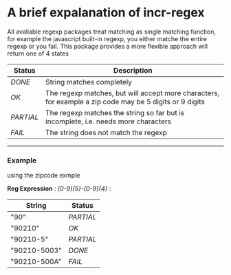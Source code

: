 # A brief expalanation of incr-regex

All avaliable regexp packages treat matching as single matching function, for example the javascript built-in regexp, you either matche the entire
regexp or you fail. This package provides a more flexible approach will return one of 4 states

| Status | Description |
| ------ | ----        |
| _DONE_ | String matches completely |
| _OK_  | The regexp matches, but will accept more characters, for example a zip code may be 5 digits or 9 digits  |
| _PARTIAL_ | The regexp matches the string so far but is incomplete, i.e. needs more characters |
| _FAIL_ | The string does not match the regexp |

----

### Example
using the zipcode exmple 

__Reg Expression__ :
_[0-9]{5}-[0-9]{4}_ :

| String | Status |
| ------ | ----   |
| "90" | _PARTIAL_ |
| "90210" | _OK_ |
| "90210-5" | _PARTIAL_ |
| "90210-5003" | _DONE_ |
| "90210-500A" | _FAIL_ |
